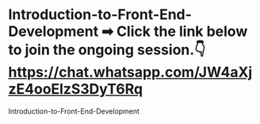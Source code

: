# Introduction-to-Front-End-Development ➡ Click the link below to join the ongoing session.👇 https://chat.whatsapp.com/JW4aXjzE4ooElzS3DyT6Rq
Introduction-to-Front-End-Development
